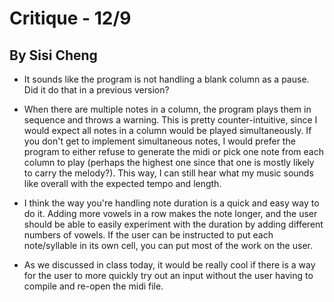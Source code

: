 # Critique - 12/9
## By Sisi Cheng

* It sounds like the program is not handling a blank column as a pause. Did it do that in a previous version?

* When there are multiple notes in a column, the program plays them in sequence and throws a warning. This is pretty counter-intuitive, since I would expect all notes in a column would be played simultaneously. If you don't get to implement simultaneous notes, I would prefer the program to either refuse to generate the midi or pick one note from each column to play (perhaps the highest one since that one is mostly likely to carry the melody?). This way, I can still hear what my music sounds like overall with the expected tempo and length.

* I think the way you're handling note duration is a quick and easy way to do it. Adding more vowels in a row makes the note longer, and the user should be able to easily experiment with the duration by adding different numbers of vowels. If the user can be instructed to put each note/syllable in its own cell, you can put most of the work on the user.

* As we discussed in class today, it would be really cool if there is a way for the user to more quickly try out an input without the user having to compile and re-open the midi file.